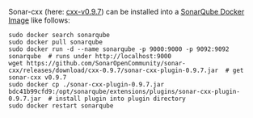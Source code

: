 Sonar-cxx (here: [cxx-v0.9.7](https://github.com/SonarOpenCommunity/sonar-cxx/releases/tag/cxx-0.9.7)) can be installed into a [SonarQube Docker Image](https://hub.docker.com/_/sonarqube/) like follows:

    sudo docker search sonarqube
    sudo docker pull sonarqube
    sudo docker run -d --name sonarqube -p 9000:9000 -p 9092:9092 sonarqube  # runs under http://localhost:9000
    wget https://github.com/SonarOpenCommunity/sonar-cxx/releases/download/cxx-0.9.7/sonar-cxx-plugin-0.9.7.jar  # get sonar-cxx v0.9.7
    sudo docker cp ./sonar-cxx-plugin-0.9.7.jar bdc41b99cfd9:/opt/sonarqube/extensions/plugins/sonar-cxx-plugin-0.9.7.jar  # install plugin into plugin directory
    sudo docker restart sonarqube